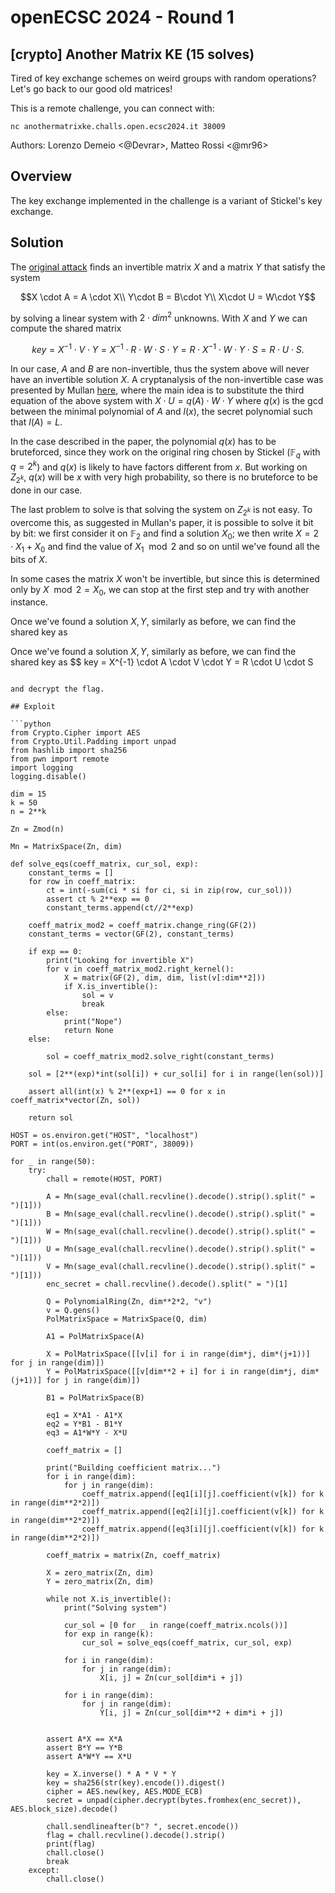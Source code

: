 # openECSC 2024 - Round 1

## [crypto] Another Matrix KE (15 solves)

Tired of key exchange schemes on weird groups with random operations? Let's go back to our good old matrices!

This is a remote challenge, you can connect with:

`nc anothermatrixke.challs.open.ecsc2024.it 38009`

Authors: Lorenzo Demeio <@Devrar>, Matteo Rossi <@mr96>

## Overview

The key exchange implemented in the challenge is a variant of Stickel's key exchange.

## Solution

The [original attack](https://shpilrain.ccny.cuny.edu/stickel_attack.pdf) finds an invertible matrix $X$ and a matrix $Y$ that satisfy the system

```math
X \cdot A = A \cdot X\\
Y\cdot B = B\cdot Y\\
X\cdot U = W\cdot Y
```

by solving a linear system with $`2\cdot dim^2`$ unknowns. With $`X`$ and $`Y`$ we can compute the shared matrix

```math
key = X^{-1} \cdot V \cdot Y = X^{-1} \cdot R \cdot W \cdot S \cdot Y = R \cdot X^{-1} \cdot W \cdot Y \cdot S = R \cdot U \cdot S.
```

In our case, $`A`$ and $`B`$ are non-invertible, thus the system above will never have an invertible solution $`X`$. A cryptanalysis of the non-invertible case was presented by Mullan [here](https://www.researchgate.net/publication/267178269_Cryptanalysing_variants_of_Stickel's_key_agreement_scheme), where the main idea is to substitute the third equation of the above system with $`X \cdot U = q(A)\cdot W \cdot Y`$ where $`q(x)`$ is the gcd between the minimal polynomial of $`A`$ and $`l(x)`$, the secret polynomial such that $`l(A) = L`$.

In the case described in the paper, the polynomial $q(x)$ has to be bruteforced, since they work on the original ring chosen by Stickel ($`\mathbb{F}_q`$ with $`q = 2^k`$) and $`q(x)`$ is likely to have factors different from $`x`$. But working on $`Z_{2^k}`$, $`q(x)`$ will be $`x`$ with very high probability, so there is no bruteforce to be done in our case.

The last problem to solve is that solving the system on $`Z_{2^k}`$ is not easy. To overcome this, as suggested in Mullan's paper, it is possible to solve it bit by bit: we first consider it on $`\mathbb{F}_2`$ and find a solution $`X_0`$; we then write $`X = 2\cdot X_1 + X_0`$ and find the value of $`X_1 \mod{2}`$ and so on until we've found all the bits of $`X`$.

In some cases the matrix $`X`$ won't be invertible, but since this is determined only by $`X \mod{2} = X_0`$, we can stop at the first step and try with another instance.

Once we've found a solution $`X, Y`$, similarly as before, we can find the shared key as

Once we've found a solution $X, Y$, similarly as before, we can find the shared key as
$$
key = X^{-1} \cdot A \cdot V \cdot Y = R \cdot U \cdot S

```

and decrypt the flag.

## Exploit

```python
from Crypto.Cipher import AES
from Crypto.Util.Padding import unpad
from hashlib import sha256
from pwn import remote
import logging
logging.disable()

dim = 15
k = 50
n = 2**k

Zn = Zmod(n)

Mn = MatrixSpace(Zn, dim)

def solve_eqs(coeff_matrix, cur_sol, exp):
    constant_terms = []
    for row in coeff_matrix:
        ct = int(-sum(ci * si for ci, si in zip(row, cur_sol)))
        assert ct % 2**exp == 0
        constant_terms.append(ct//2**exp)

    coeff_matrix_mod2 = coeff_matrix.change_ring(GF(2))
    constant_terms = vector(GF(2), constant_terms)

    if exp == 0:
        print("Looking for invertible X")
        for v in coeff_matrix_mod2.right_kernel():
            X = matrix(GF(2), dim, dim, list(v[:dim**2]))
            if X.is_invertible():
                sol = v
                break
        else:
            print("Nope")
            return None
    else:

        sol = coeff_matrix_mod2.solve_right(constant_terms)

    sol = [2**(exp)*int(sol[i]) + cur_sol[i] for i in range(len(sol))]

    assert all(int(x) % 2**(exp+1) == 0 for x in coeff_matrix*vector(Zn, sol))

    return sol

HOST = os.environ.get("HOST", "localhost")
PORT = int(os.environ.get("PORT", 38009))

for _ in range(50):
    try:
        chall = remote(HOST, PORT)

        A = Mn(sage_eval(chall.recvline().decode().strip().split(" = ")[1]))
        B = Mn(sage_eval(chall.recvline().decode().strip().split(" = ")[1]))
        W = Mn(sage_eval(chall.recvline().decode().strip().split(" = ")[1]))
        U = Mn(sage_eval(chall.recvline().decode().strip().split(" = ")[1]))
        V = Mn(sage_eval(chall.recvline().decode().strip().split(" = ")[1]))
        enc_secret = chall.recvline().decode().split(" = ")[1]

        Q = PolynomialRing(Zn, dim**2*2, "v")
        v = Q.gens()
        PolMatrixSpace = MatrixSpace(Q, dim)

        A1 = PolMatrixSpace(A)

        X = PolMatrixSpace([[v[i] for i in range(dim*j, dim*(j+1))] for j in range(dim)])
        Y = PolMatrixSpace([[v[dim**2 + i] for i in range(dim*j, dim*(j+1))] for j in range(dim)])

        B1 = PolMatrixSpace(B)

        eq1 = X*A1 - A1*X
        eq2 = Y*B1 - B1*Y
        eq3 = A1*W*Y - X*U

        coeff_matrix = []

        print("Building coefficient matrix...")
        for i in range(dim):
            for j in range(dim):
                coeff_matrix.append([eq1[i][j].coefficient(v[k]) for k in range(dim**2*2)])
                coeff_matrix.append([eq2[i][j].coefficient(v[k]) for k in range(dim**2*2)])
                coeff_matrix.append([eq3[i][j].coefficient(v[k]) for k in range(dim**2*2)])

        coeff_matrix = matrix(Zn, coeff_matrix)

        X = zero_matrix(Zn, dim)
        Y = zero_matrix(Zn, dim)

        while not X.is_invertible():
            print("Solving system")

            cur_sol = [0 for _ in range(coeff_matrix.ncols())]
            for exp in range(k):
                cur_sol = solve_eqs(coeff_matrix, cur_sol, exp)

            for i in range(dim):
                for j in range(dim):
                    X[i, j] = Zn(cur_sol[dim*i + j])

            for i in range(dim):
                for j in range(dim):
                    Y[i, j] = Zn(cur_sol[dim**2 + dim*i + j])


        assert A*X == X*A
        assert B*Y == Y*B
        assert A*W*Y == X*U

        key = X.inverse() * A * V * Y
        key = sha256(str(key).encode()).digest()
        cipher = AES.new(key, AES.MODE_ECB)
        secret = unpad(cipher.decrypt(bytes.fromhex(enc_secret)), AES.block_size).decode()

        chall.sendlineafter(b"? ", secret.encode())
        flag = chall.recvline().decode().strip()
        print(flag)
        chall.close()
        break
    except:
        chall.close()
```
